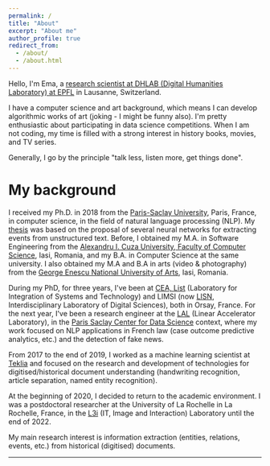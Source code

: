 ```yaml
---
permalink: /
title: "About"
excerpt: "About me"
author_profile: true
redirect_from: 
  - /about/
  - /about.html
---
```



Hello, I'm Ema, a [research scientist at DHLAB (Digital Humanities Laboratory) at EPFL](https://people.epfl.ch/emanuela.boros?lang=en) in Lausanne, Switzerland.

I have a computer science and art background, which means I can develop algorithmic works of art (joking - I might be funny also). I'm pretty enthusiastic about participating in data science competitions. When I am not coding, my time is filled with a strong interest in history books, movies, and TV series.

Generally, I go by the principle "talk less, listen more, get things done".

My background
======

I received my Ph.D. in 2018 from the [Paris-Saclay University](https://www.universite-paris-saclay.fr/en), Paris, France, in computer science, in the field of natural language processing (NLP). My [thesis](https://tel.archives-ouvertes.fr/tel-01943841/document) was based on the proposal of several neural networks for extracting events from unstructured text. Before, I obtained my M.A. in Software Engineering from the [Alexandru I. Cuza University, Faculty of Computer Science](https://www.uaic.ro/en/), Iasi, Romania, and my B.A. in Computer Science at the same university. 
I also obtained my M.A and B.A in arts (video & photography) from the [George Enescu National University of Arts](https://www.arteiasi.ro/?page_id=1144&lang=eng), Iasi, Romania. 

During my PhD, for three years, I've been at [CEA, List](http://www-list.cea.fr/en/) (Laboratory for Integration of Systems and Technology) and LIMSI (now [LISN](https://www.lisn.upsaclay.fr/), Interdisciplinary Laboratory of Digital Sciences), both in Orsay, France. For the next year, I've been a research engineer at the [LAL](https://www.lal.in2p3.fr/en/) (Linear Accelerator Laboratory),
in the [Paris Saclay Center for Data Science](http://www.datascience-paris-saclay.fr/) context, where my work focused on NLP applications in French law (case outcome predictive analytics, etc.) and the detection of fake news. 

From 2017 to the end of 2019, I worked as a machine learning scientist at [Teklia](https://teklia.com/) and focused on the research and development of technologies for digitised/historical document understanding (handwriting recognition, article separation, named entity recognition).

At the beginning of 2020, I decided to return to the academic environment. I was a postdoctoral researcher at the University of La Rochelle in La Rochelle, France, in the [L3i](https://l3i.univ-larochelle.fr/?lang=en) (IT, Image and Interaction) Laboratory until the end of 2022. 

My main research interest is information extraction (entities, relations, events, etc.) from historical (digitised) documents.

------
